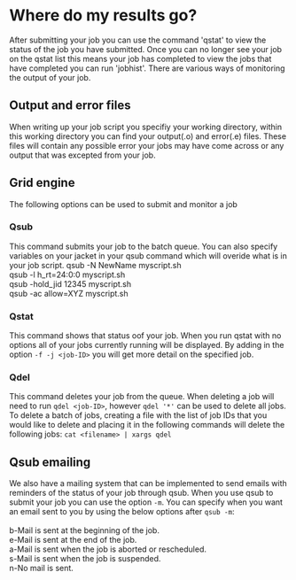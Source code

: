 # Where do my results go?

After submitting your job you can use the command 'qstat' to view the status of the job you have submitted. Once you can no longer see your job on the qstat list this means your job has completed to view the jobs that have completed you can run 'jobhist'. There are various ways of monitoring the output of your job.

## Output and error files
When writing up your job script you specifiy your working directory, within this working directory you can find your output(.o) and error(.e) files. These files will contain any possible error your jobs may have come across or any output that was excepted from your job.

## Grid engine
The following options can be used to submit and monitor a job<br />
### Qsub <br />
This command submits your job to the batch queue. You can also specify variables on your jacket in your qsub command which will overide what is in your job script.
qsub -N NewName myscript.sh <br />
qsub -l h_rt=24:0:0 myscript.sh <br />
qsub -hold_jid 12345 myscript.sh <br />
qsub -ac allow=XYZ myscript.sh <br />

### Qstat <br /> 
This command shows that status oof your job. When you run qstat with no options all of your jobs currently running will be displayed. By adding in the option `-f -j <job-ID>` you will get more detail on the specified job.

### Qdel <br />
This command deletes your job from the queue. When deleting a job will need to run `qdel <job-ID>`, however `qdel '*'` can be used to delete all jobs. To delete a batch of jobs, creating a file with the list of job IDs that you would like to delete and placing it in the following commands will delete the following jobs: `cat <filename> | xargs qdel`

## Qsub emailing
We also have a mailing system that can be implemented to send emails with reminders of the status of your job through qsub. When you use qsub to submit your job you can use the option `-m`. You can specify when you want an email sent to you by using the below options after `qsub -m`:
<br /><br />
b-Mail is sent at the beginning of the job. <br />
e-Mail is sent at the end of the job. <br />
a-Mail is sent when the job is aborted or rescheduled. <br />
s-Mail is sent when the job is suspended. <br />
n-No mail is sent. <br />


